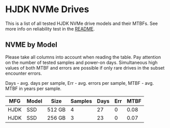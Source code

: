 HJDK NVMe Drives
================

This is a list of all tested HJDK NVMe drive models and their MTBFs. See more
info on reliability test in the [README](https://github.com/linuxhw/SMART).

NVME by Model
------------

Please take all columns into account when reading the table. Pay attention on the
number of tested samples and power-on days. Simultaneous high values of both MTBF
and errors are possible if only rare drives in the subset encounter errors.

Days - avg. days per sample,
Err  - avg. errors per sample,
MTBF - avg. MTBF in years per sample.

| MFG       | Model              | Size   | Samples | Days  | Err   | MTBF |
|-----------|--------------------|--------|---------|-------|-------|------|
| HJDK      | SSD                | 512 GB | 4       | 27    | 0     | 0.08   |
| HJDK      | SSD                | 256 GB | 3       | 23    | 0     | 0.07   |
